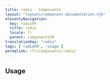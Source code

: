 ```yaml
---
title: radio - Composants
layout: "layouts/component-documentation.njk"
eleventyNavigation:
  key: radioFR
  title: radio
  locale: fr
  parent: componentsFR
translationKey: "radio"
tags: ['radioFR', 'usage']
permalink: /fr/composants/radio/
---
```


## Usage
